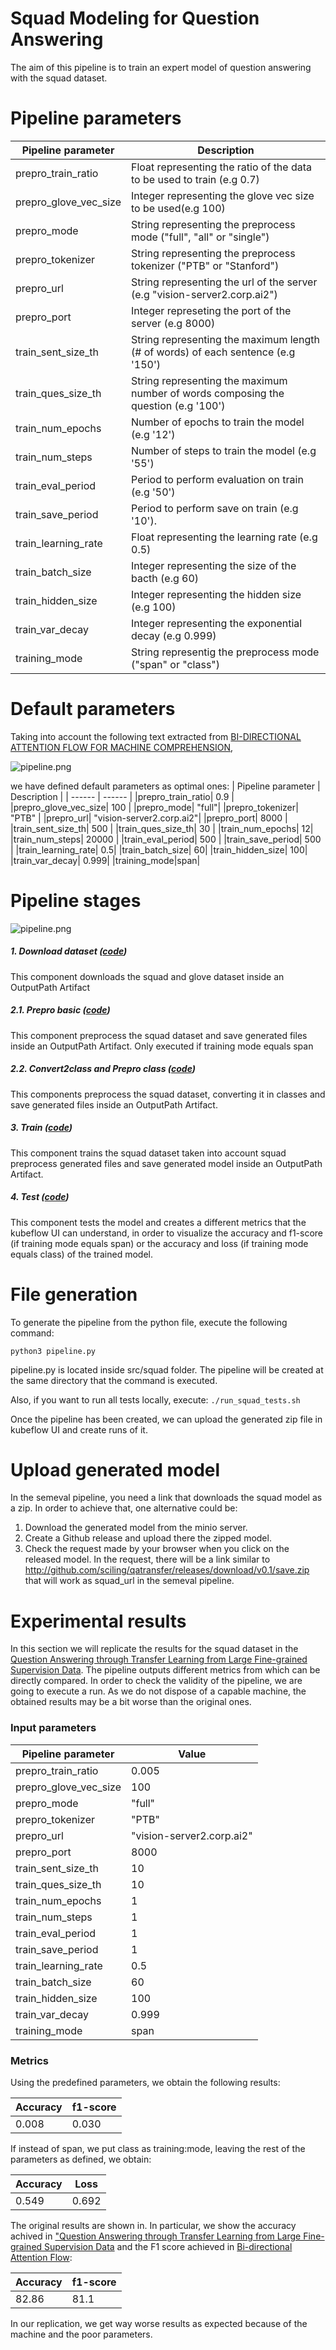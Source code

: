 # Squad Modeling for Question Answering

The aim of this pipeline is to train an expert model of question answering with the squad dataset.

# Pipeline parameters
| Pipeline parameter | Description |
| ------ | ------ |
|prepro_train_ratio| Float representing the ratio of the data to be used to train  (e.g 0.7)|
|prepro_glove_vec_size| Integer representing the glove vec size to be used(e.g 100)|
|prepro_mode| String representing the preprocess mode ("full", "all" or "single")|
|prepro_tokenizer| String representing the preprocess tokenizer ("PTB" or "Stanford")|
|prepro_url| String representing the url of the server (e.g "vision-server2.corp.ai2")|
|prepro_port| Integer represeting the port of the server (e.g 8000)|
|train_sent_size_th| String representing the maximum length (# of words) of each sentence (e.g '150')|
|train_ques_size_th| String representing the maximum number of words composing the question (e.g '100')|
|train_num_epochs| Number of epochs to train the model (e.g '12')|
|train_num_steps| Number of steps to train the model (e.g '55')|
|train_eval_period| Period to perform evaluation on train (e.g '50')|
|train_save_period| Period to perform save on train (e.g '10').|
|train_learning_rate| Float representing the learning rate (e.g 0.5)|
|train_batch_size| Integer representing the size of the bacth (e.g 60)|
|train_hidden_size| Integer representing the hidden size (e.g 100)|
|train_var_decay| Integer representing the exponential decay (e.g 0.999)|
|training_mode|String representig the preprocess mode ("span" or "class")|

# Default parameters #
Taking into account the following text extracted from [BI-DIRECTIONAL ATTENTION FLOW
FOR MACHINE COMPREHENSION]( https://arxiv.org/pdf/1611.01603.pdf#page=6),

![pipeline.png](./data/images/paper_snippet.png)

we have defined default parameters as optimal ones:
| Pipeline parameter | Description |
| ------ | ------ |
|prepro_train_ratio| 0.9 |
|prepro_glove_vec_size| 100 |
|prepro_mode| "full"|
|prepro_tokenizer| "PTB" |
|prepro_url| "vision-server2.corp.ai2"|
|prepro_port| 8000 |
|train_sent_size_th| 500 |
|train_ques_size_th| 30 |
|train_num_epochs| 12|
|train_num_steps| 20000 |
|train_eval_period| 500 |
|train_save_period| 500 |
|train_learning_rate| 0.5|
|train_batch_size| 60|
|train_hidden_size| 100|
|train_var_decay| 0.999|
|training_mode|span|

# Pipeline stages #

![pipeline.png](./data/images/squad.png)

##### 1. Download dataset ([code](./src/squad/download.py))
This component downloads the squad and glove dataset inside an OutputPath Artifact

##### 2.1. Prepro basic ([code](./src/squad/prepro.py))
This component preprocess the squad dataset and save generated files inside an OutputPath Artifact. Only executed if training mode equals span

##### 2.2. Convert2class and Prepro class ([code](./src/squad/prepro.py))
This components preprocess the squad dataset, converting it in classes and save generated files inside an OutputPath Artifact.

##### 3. Train ([code](./src/squad/train.py))
This component trains the squad dataset taken into account squad preprocess generated files and save generated model inside an OutputPath Artifact.

##### 4. Test ([code](./src/squad/test.py))
This component tests the model and creates a different metrics that the kubeflow UI can understand, in order to visualize the accuracy and f1-score (if training mode equals span) or the accuracy and loss (if training mode equals class) of the trained model.

# File generation #
To generate the pipeline from the python file, execute the following command:

```python3 pipeline.py```

pipeline.py is located inside src/squad folder. The pipeline will be created at the same directory that the command is executed.

Also, if you want to run all tests locally, execute:
``` ./run_squad_tests.sh ```

Once the pipeline has been created, we can upload the generated zip file in kubeflow UI and create runs of it.

# Upload generated model

In the semeval pipeline, you need a link that downloads the squad model as a zip. In order to achieve that, one alternative could be:

1.  Download the generated model from the minio server.
2.  Create a Github release and upload there the zipped model.
3.  Check the request made by your browser when you click on the released model. In the request, there will be a link similar to http://github.com/sciling/qatransfer/releases/download/v0.1/save.zip that will work as squad_url in the semeval pipeline.

# Experimental results #

In this section we will replicate the results for the squad dataset in the [Question Answering through Transfer Learning from Large Fine-grained Supervision Data](https://github.com/sciling/qatransfer/blob/master/run.md).
The pipeline outputs different metrics from which can be directly compared.
In order to check the validity of the pipeline, we are going to execute a run. As we do not dispose of a capable machine, the obtained results may be a bit worse than the original ones.

### Input parameters ###
| Pipeline parameter | Value |
| ------ | ------ |
|prepro_train_ratio|0.005|
|prepro_glove_vec_size|100|
|prepro_mode|"full"|
|prepro_tokenizer|"PTB"|
|prepro_url|"vision-server2.corp.ai2"|
|prepro_port|8000|
|train_sent_size_th|10|
|train_ques_size_th|10|
|train_num_epochs|1|
|train_num_steps|1|
|train_eval_period|1|
|train_save_period|1|
|train_learning_rate| 0.5|
|train_batch_size| 60|
|train_hidden_size| 100|
|train_var_decay| 0.999|
|training_mode|span|

### Metrics ###
Using the predefined parameters, we obtain the following results:

| Accuracy | f1-score |
| ------ | ------ |
| 0.008	 | 0.030 |

If instead of span, we put class as training:mode, leaving the rest of the parameters as defined, we obtain:

|Accuracy| Loss |
|-----|------|
|0.549|0.692|

The original results are shown in. In particular, we show the accuracy achived in ["Question Answering through Transfer Learning from Large Fine-grained Supervision Data](https://www.aclweb.org/anthology/P17-2081.pdf) and the F1 score achieved in [Bi-directional Attention Flow](https://arxiv.org/pdf/1611.01603.pdf):

| Accuracy | f1-score |
| ------ | ------ |
| 82.86 | 81.1 |

In our replication, we get way worse results as expected because of the machine and the poor parameters.
